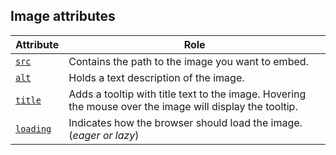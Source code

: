 ## Image attributes

| Attribute | Role |
|-----------|------|
| [`src`](https://developer.mozilla.org/en-US/docs/Web/HTML/Element/img#attr-src) | Contains the path to the image you want to embed. |
| [`alt`](https://developer.mozilla.org/en-US/docs/Web/HTML/Element/img#attr-alt) | Holds a text description of the image. |
| [`title`](https://developer.mozilla.org/en-US/docs/Web/HTML/Element/img#the_title_attribute) | Adds a tooltip with title text to the image. Hovering the mouse over the image will display the tooltip. |
| [`loading`](https://developer.mozilla.org/en-US/docs/Web/HTML/Element/img#attr-loading) | Indicates how the browser should load the image. (_eager or lazy_) |

